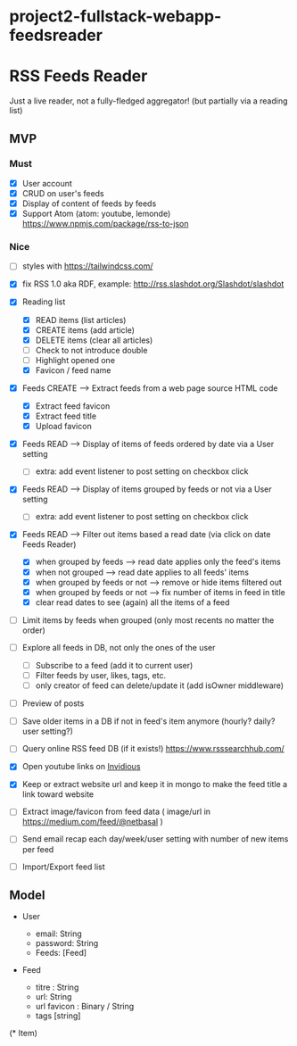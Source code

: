 # project2-fullstack-webapp-feedsreader
# RSS Feeds Reader
Just a live reader, not a fully-fledged aggregator! (but partially via a reading list)

## MVP

### Must

* [x] User account
* [x] CRUD on user's feeds
* [x] Display of content of feeds by feeds
* [x] Support Atom (atom: youtube, lemonde) https://www.npmjs.com/package/rss-to-json

### Nice

* [ ] styles with https://tailwindcss.com/
* [x] fix RSS 1.0 aka RDF, example: http://rss.slashdot.org/Slashdot/slashdot
* [x] Reading list
    * [x] READ items (list articles)
    * [x] CREATE items (add article)
    * [x] DELETE items (clear all articles)
    * [ ] Check to not introduce double
    * [ ] Highlight opened one
    * [x] Favicon / feed name
* [x] Feeds CREATE --> Extract feeds from a web page source HTML code
    * [x] Extract feed favicon
    * [x] Extract feed title
    * [x] Upload favicon
* [x] Feeds READ --> Display of items of feeds ordered by date via a User setting
    * [ ] extra: add event listener to post setting on checkbox click
* [x] Feeds READ --> Display of items grouped by feeds or not via a User setting
    * [ ] extra: add event listener to post setting on checkbox click
* [x] Feeds READ --> Filter out items based a read date (via click on date Feeds Reader)
    * [x] when grouped by feeds --> read date applies only the feed's items
    * [x] when not grouped --> read date applies to all feeds' items
    * [x] when grouped by feeds or not --> remove or hide items filtered out
    * [x] when grouped by feeds or not --> fix number of items in feed in title
    * [x] clear read dates to see (again) all the items of a feed
* [ ] Limit items by feeds when grouped (only most recents no matter the order)
* [ ] Explore all feeds in DB, not only the ones of the user
    * [ ] Subscribe to a feed (add it to current user)
    * [ ] Filter feeds by user, likes, tags, etc.
    * [ ] only creator of feed can delete/update it (add isOwner middleware)
* [ ] Preview of posts
* [ ] Save older items in a DB if not in feed's item anymore (hourly? daily? user setting?)
* [ ] Query online RSS feed DB (if it exists!) https://www.rsssearchhub.com/
* [x] Open youtube links on [Invidious](https://docs.invidious.io/instances/)
* [x] Keep or extract website url and keep it in mongo to make the feed title a link toward website
* [ ] Extract image/favicon from feed data ( image/url in https://medium.com/feed/@netbasal )
* [ ] Send email recap each day/week/user setting with number of new items per feed
* [ ] Import/Export feed list


## Model

* User
    * email: String
    * password: String
    * Feeds: [Feed]

* Feed
    * titre : String
    * url: String
    * url favicon : Binary / String
    * tags [string]

(* Item)

<link rel="stylesheet" href="https://cdn.jsdelivr.net/npm/@picocss/pico@1/css/pico.min.css">